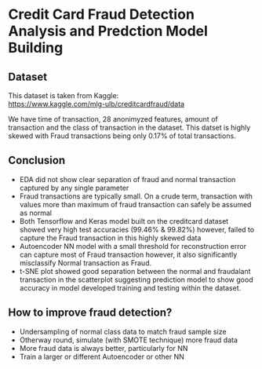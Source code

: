 # Credit Card Fraud Detection Analysis and Predction Model Building
## Dataset
This  dataset is taken from Kaggle:  
https://www.kaggle.com/mlg-ulb/creditcardfraud/data

We have time of transaction, 28 anonimyzed features, amount of transaction and the class of transaction in the dataset.
This datset is highly skewed with Fraud transactions being only 0.17% of total transactions.  

## Conclusion
* EDA did not show clear separation of fraud and normal transaction captured by any single parameter
* Fraud transactions are typically small. On a crude term, transaction with values more than maximum of fraud transaction can safely be assumed as normal
*  Both Tensorflow and Keras model built on the creditcard dataset showed very high test accuracies (99.46% & 99.82%) however, failed to capture the Fraud transaction in this highly skewed data
*  Autoencoder NN model with a small threshold for reconstruction error can capture most of Fraud transaction however, it also significantly misclassify Normal transaction as Fraud.
* t-SNE plot showed good separation between the normal and fraudalant transaction in the scatterplot suggesting prediction model to show good accuracy in model developed training and testing within the dataset.
## How to improve fraud detection?
* Undersampling of normal class data to match fraud sample size
* Otherway round, simulate (with SMOTE technique) more fraud data
* More fraud data is always better, particularly for NN
* Train a larger or different Autoencoder or other NN
